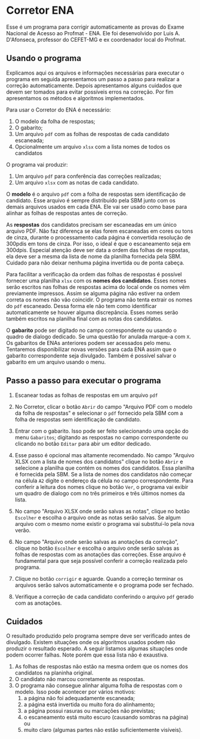 
# Corretor ENA

Esse é um programa para corrigir automaticamente as provas do Exame Nacional de Acesso ao Profmat - ENA. Ele foi desenvolvido por Luis A. D'Afonseca, professor do CEFET-MG e ex coordenador local do Profmat.

## Usando o programa

Explicamos aqui os arquivos e informações necessárias para executar o programa em seguida apresentamos um passo a passo para realizar a correção automaticamente. Depois apresentamos alguns cuidados que devem ser tomados para evitar possíveis erros na correção. Por fim apresentamos os métodos e algoritmos implementados.

Para usar o Corretor do ENA é necessário:

1. O modelo da folha de respostas;
2. O gabarito;
3. Um arquivo `pdf` com as folhas de respostas de cada candidato escaneada;
4. Opcionalmente um arquivo `xlsx` com a lista nomes de todos os candidatos

O programa vai produzir:

1. Um arquivo `pdf` para conferência das correções realizadas;
2. Um arquivo `xlsx` com as notas de cada candidato.

O **modelo** é o arquivo `pdf` com a folha de respostas sem identificação de candidato. Esse arquivo é sempre distribuído pela SBM junto com os demais arquivos usados em cada ENA. Ele vai ser usado como base para alinhar as folhas de respostas antes de correção.

As **respostas** dos candidatos precisam ser escaneadas em um único arquivo PDF. Não faz diferença se elas forem escaneadas em cores ou tons de cinza, durante o processamento cada página é convertida resolução de 300pdis em tons de cinza. Por isso, o ideal é que o escaneamento seja em 300dpis. Especial atenção deve ser data a ordem das folhas de respostas, ela deve ser a mesma da lista de nome da planilha fornecida pela SBM. Cuidado para não deixar nenhuma página invertida ou de ponta cabeça.

Para facilitar a verificação da ordem das folhas de respostas é possível fornecer uma planilha `xlsx` com os **nomes dos candidatos**. Esses nomes serão escritos nas folhas de respostas acima do local onde os nomes vêm previamente impressos. Assim se alguma página não estiver na ordem correta os nomes não vão coincidir. O programa não tenta extrair os nomes do `pdf` escaneado. Dessa forma ele não tem como identificar automaticamente se houver alguma discrepância. Esses nomes serão também escritos na planilha final com as notas dos candidatos.

O **gabarito** pode ser digitado no campo correspondente ou usando o quadro de dialogo dedicado. Se uma questão for anulada marque-a com `X`. Os gabaritos de ENAs anteriores podem ser acessados pelo menu. Tentaremos disponibilizar novas versões para cada ENA assim que o gabarito correspondente seja divulgado. Também é possível salvar o gabarito em um arquivo usando o menu.

## Passo a passo para executar o programa

1. Escanear todas as folhas de respostas em um arquivo `pdf`

2. No Corretor, clicar o botão `Abrir` do campo "Arquivo PDF com o modelo da folha de respostas" e selecionar o `pdf` fornecido pela SBM com a folha de respostas sem identificação de candidato.

3. Entrar com o gabarito. Isso pode ser feito selecionando uma opção do menu `Gabaritos`; digitando as respostas no campo correspondente ou clicando no botão `Editar` para abir um editor dedicado.

4. Esse passo é opcional mas altamente recomendado. No campo "Arquivo XLSX com a lista de nomes dos candidatos" clique no botão `Abrir` e selecione a planilha que contém os nomes dos candidatos. Essa planilha é fornecida pela SBM. Se a lista de nomes dos candidatos não começar na célula `A2` digite o endereço da célula no campo correspondente. Para conferir a leitura dos nomes clique no botão `Ver`, o programa vai exibir um quadro de dialogo com no três primeiros e três últimos nomes da lista.

5. No campo "Arquivo XLSX onde serão salvas as notas", clique no botão `Escolher` e escolha o arquivo onde as notas serão salvas. Se algum arquivo com o mesmo nome existir o programa vai substituí-lo pela nova verão.

6. No campo "Arquivo onde serão salvas as anotações da correção", clique no botão `Escolher` e escolha o arquivo onde serão salvas as folhas de respostas com as anotações das correções. Esse arquivo é fundamental para que seja possível conferir a correção realizada pelo programa.

7. Clique no botão `corrigir` e aguarde. Quando a correção terminar os arquivos serão salvos automaticamente e o programa pode ser fechado.

8. Verifique a correção de cada candidato conferindo o arquivo `pdf` gerado com as anotações.

## Cuidados

O resultado produzido pelo programa sempre deve ser verificado antes de divulgado. Existem situações onde os algoritmos usados podem não produzir o resultado esperado. A seguir listamos algumas situações onde podem ocorrer falhas. Note porém que essa lista não é exaustiva.

1. As folhas de respostas não estão na mesma ordem que os nomes dos candidatos na planinha original.
2. O candidato não marcou corretamente as respostas.
3. O programa não consegue alinhar alguma folha de respostas com o modelo. Isso pode acontecer por vários motivos:
    1. a página não foi adequadamente escaneada;
    2. a página está invertida ou muito fora do alinhamento;
    3. a página possui rasuras ou marcações não previstas;
    4. o escaneamento está muito escuro (causando sombras na página) ou
    5. muito claro (algumas partes não estão suficientemente visíveis).
